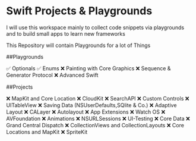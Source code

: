 # Swift Projects & Playgrounds
I will use this workspace mainly to collect code snippets via playgrounds and to build small apps to learn new frameworks 

This Repository will contain Playgrounds for a lot of Things

##Playgrounds

✅ Optionals
✅ Enums
❌ Painting with Core Graphics
❌ Sequence & Generator Protocol
❌ Advanced Swift 

##Projects 

❌ MapKit and Core Location 
❌ CloudKit
❌ SearchAPI
❌ Custom Controls
❌ UITableView
❌ Saving Data (NSUserDefaults,SQlite & Co.)
❌ Adaptive Layout 
❌ CALayer
❌ Autolayout
❌ App Extensions
❌ Watch OS
❌ AVFoundation
❌ Animations
❌ NSURLSessions
❌ UI-Testing
❌ Core Data
❌ Grand Central Dispatch
❌ CollectionViews and CollectionLayouts
❌ Core Locations and MapKit
❌ SpriteKit